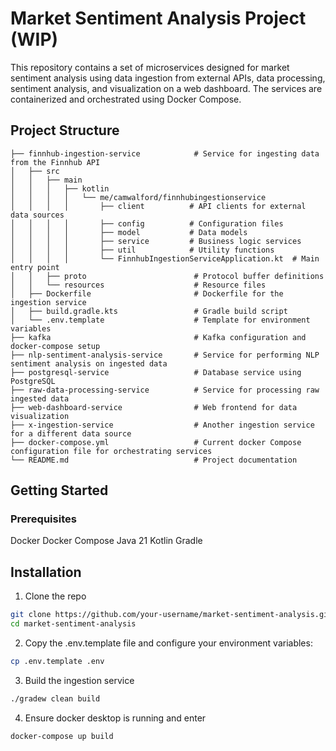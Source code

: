 # Market Sentiment Analysis Project (WIP)

This repository contains a set of microservices designed for market sentiment analysis using data ingestion from external APIs, data processing, sentiment analysis, and visualization on a web dashboard. The services are containerized and orchestrated using Docker Compose.

## Project Structure

```plaintext
├── finnhub-ingestion-service            # Service for ingesting data from the Finnhub API
│   ├── src
│   │   ├── main
│   │   │   ├── kotlin
│   │   │   │   └── me/camwalford/finnhubingestionservice
│   │   │   │       ├── client          # API clients for external data sources
│   │   │   │       ├── config          # Configuration files
│   │   │   │       ├── model           # Data models
│   │   │   │       ├── service         # Business logic services
│   │   │   │       ├── util            # Utility functions
│   │   │   │       └── FinnhubIngestionServiceApplication.kt  # Main entry point
│   │   ├── proto                        # Protocol buffer definitions
│   │   └── resources                    # Resource files
│   ├── Dockerfile                       # Dockerfile for the ingestion service
│   ├── build.gradle.kts                 # Gradle build script
│   └── .env.template                    # Template for environment variables
├── kafka                                # Kafka configuration and docker-compose setup
├── nlp-sentiment-analysis-service       # Service for performing NLP sentiment analysis on ingested data
├── postgresql-service                   # Database service using PostgreSQL
├── raw-data-processing-service          # Service for processing raw ingested data
├── web-dashboard-service                # Web frontend for data visualization
├── x-ingestion-service                  # Another ingestion service for a different data source
├── docker-compose.yml                   # Current docker Compose configuration file for orchestrating services
└── README.md                            # Project documentation
```

## Getting Started
### Prerequisites
Docker
Docker Compose
Java 21
Kotlin
Gradle

## Installation
1. Clone the repo
```bash
git clone https://github.com/your-username/market-sentiment-analysis.git
cd market-sentiment-analysis
```
2. Copy the .env.template file and configure your environment variables:
```bash
cp .env.template .env
```
3. Build the ingestion service
```bash
./gradew clean build
```
4. Ensure docker desktop is running and enter
```bash
docker-compose up build
```
